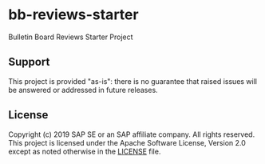 # bb-reviews-starter
Bulletin Board Reviews Starter Project

## Support
This project is provided "as-is": there is no guarantee that raised issues will be answered or addressed in future releases.

## License


Copyright (c) 2019 SAP SE or an SAP affiliate company. All rights reserved.
This project is licensed under the Apache Software License, Version 2.0 except as noted otherwise in the [LICENSE](LICENSE) file.
